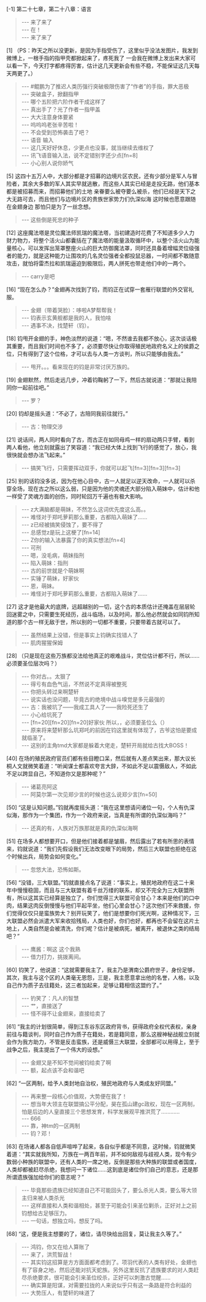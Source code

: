 
[-1] 第二十七章，第二十八章：语言
>--- 来了来了<br>
>--- 在！<br>
>--- 来了来了<br>

[1] （PS：昨天之所以没更新，是因为手指受伤了，这里似乎没法发图片，我发到微博上，一根手指的指甲壳都掀起来了，疼死我了 一会我在微博上发出来大家可以看一下，今天打字都疼得厉害，估计这几天更新会有些不稳，不能保证这几天每天两更了。）
>--- #鲲鹏为了推迟人类历强行突破极限伤害了“作者”的手指，罪大恶极<br>
>--- 突破盒子，掀翻指甲<br>
>--- 哪个五阶把六阶作者干成这样了<br>
>--- 真出手了？光了作者一指甲盖<br>
>--- 大大注意身体要紧<br>
>--- 呜呜呜老张辛苦啦！<br>
>--- 不会受到恐怖袭击了吧？<br>
>--- 语音 输入<br>
>--- 这几天好好休息，少更点也没事，就当继续去维权了<br>
>--- 讯飞语音输入法，说不定错别字还少点[fn=8]<br>
>--- 小心别人说你娇气<br>

[5] 这四十五万人中，大部分都是才招募的边境片区农民，还有少部分是军人与冒险者，其余大多数的军人其实早就逃散，而这些人其实已经是走投无路，他们基本都是被招募而来，而招募他们的土地 亲眷要么被夺要么被杀，他们已经是天下之大无路可去，而且他们与边境片区的贵族世家势力们仇深似海 这时候也愿意跟随在金翅身边 那怕只是为了一丝念想。
>--- 这些倒是死忠的种子<br>

[12] 这座魔法塔是灵位魔法师凯瑞的魔法塔，当初建造时花费了不知道多少人力财力物力，将整个活火山都囊括在了魔法塔的能量汲取循环中，以整个活火山为能量核心，可以发挥出笼罩整座火山的巨大防御魔法罩，同时还具备着增幅灵位级强者的能力，就是这种能力让围攻的几名灵位强者全都投鼠忌器，一时间都不敢随意攻击，就怕将雷杰拉和凯瑞逼迫到极限后，两人拼死也带走他们中的一两个。
>--- carry是吧<br>

[16] “现在怎么办？”金翅再次找到了钧，而钧正在试穿一套雁行联盟的外交官礼服。
>--- 金翅（带着哭脸）：哆啦A梦帮帮我！<br>
>--- 钧表示玄黄舰都是我的人，我怕啥<br>
>--- 遇事不决，找楚轩（钧）。<br>

[18] 钧甩开金翅的手，神色淡然的说道：“嗯，不然谁去我都不放心，这次谈话极其重要，而且我们时间也不多了，必须要尽快让你取得殖民地政府名义上的侯爵之位，只有得到了这个位格，才可以去与人类一方谈判，所以只能够由我去。”
>--- 甩开。。。看来现在的钧是非常讨厌万族的。<br>

[19] 金翅默然，然后走远几步，冲着钧鞠躬了一下，然后古就说道：“那就让我陪同你一起前往吧。”
>--- 罗？<br>

[20] 钧却是摇头道：“不必了，古陪同我前往就行。”
>--- 古：物理交涉<br>

[21] 说话间，两人同时看向了古，而古正在如同母鸡一样的扇动两只手臂，看到两人看他，他立刻就露出了笑容道：“我已经大体上找到飞行的感觉了，放心，我很快就会想办法飞起来。”
>--- 搞笑飞行，只需要挥动双手，你就可以起飞[fn=3][fn=3][fn=3]<br>

[25] 别的话钧没多说，因为在他心目中，古一人就足以逆天改命，一人就可以杀穿全场，现在古之所以这么弱，只是因为他的灵魂还大部分陷入萌妹中，估计和他一样受了灵魂方面的创伤，同时轮回万千遍也有极大影响。
>--- z大满脑都是萌妹，不然怎么这词优先度这么高。。<br>
>--- 难怪对于郑吒萝莉那么重要，古都陷入萌妹了……<br>
>--- z已经被搞笑侵蚀了，要不得了<br>
>--- 总感觉z是玩上这梗了[fn=14]<br>
>--- Z你的输入法暴露了你的真实想法[fn=4]<br>
>--- 可刑<br>
>--- 嗯，没毛病，萌妹指刑<br>
>--- 陷入萌妹：指刑<br>
>--- 古的前世就是个萌妹啊<br>
>--- 实锤了萌妹，好家伙<br>
>--- 恩，萌妹。<br>
>--- 难怪对于郑吒萝莉那么重要，古都陷入萌妹了……<br>

[27] 这才是他最大的底牌，远超越别的一切，这个古的本质估计还掩盖在层层轮回迷雾之中，只需要生死经历，战斗临场，以及时间，那么他必然就会如同钧所知道的那个古一样无敌于世，所以别的一切都不重要，只要带着古就可以了。
>--- 虽然结果上没错，但是事实上钧确实找错人了<br>
>--- 肌肉猩猩保姆<br>

[28] （只是现在这些万族都没法给他真正的艰难战斗，灵位估计都不行，所以……必须要圣位层次吗？）
>--- 你对古。。太狠了<br>
>--- 得亏有血色气运，不然说不定真得被整死<br>
>--- 你把头转过来啊楚轩<br>
>--- 说实话也没问题，毕竟古的绝境中战斗嗅觉是多元最强的<br>
>--- 古：我被坑了——我成工具人了——我险死还生了<br>
>--- 小心给坑死了<br>
>--- [fn=20][fn=20][fn=20]好家伙  所以，，必须要圣位么（）<br>
>--- 原来将来楚轩那么坑郑吒的前因在钧这里就有体现了，古爷这怕是要成就临圣了。<br>
>--- 这别的主角tmd大家都是躲着大佬走，楚轩开局就给古找大BOSS！<br>

[40] 在场的殖民政府官员们都有些目瞪口呆，然后就有人差点笑出来，那大议长桐人文就微笑着道：“听闻谋士都喜欢夸言大辞，不如此不足以震慑敌人，不如此不足以跨显自己，不知道你又是那种呢？”
>--- 诸葛亮阿这<br>
>--- 阿莫尔第一次见郑少言的时候也这么说郑少言[fn=50]<br>

[50] “这是认知问题。”钧就再度摇头道：“我在这里想请问诸位一句，个人有仇深似海，那作为一个集团，作为一个政府来说，当真是有所谓的仇深似海吗？”
>--- 还真的有，人族对万族那就是真的仇深似海啊<br>

[51] 在场多人都想要开口，但是他们接着都是皱眉，然后露出了若有所思的表情来，钧就说道：“我们先假设我们无法改变眼下的局势，然后三大联盟也拒绝在这个时候出兵，局势会如何变化。”
>--- 忽悠大法，恐怖如斯。<br>

[56] “没错，三大联盟。”钧就直接点名了说道：“事实上，殖民地政府在这二十来年中慢慢稳固，而且与三大联盟有着千丝万缕的联系，却又不完全为三大联盟所有，所以这其实已经算是独立了，你们觉得三大联盟可会甘心？本来是他们的口中肉，结果这肉反倒慢慢与他们平起平坐，他们心里会甘心？这次他们不来救援，你们觉得仅仅只是蛮族势大？别开玩笑了，他们是想要你们死光啊，这种情况下，三大联盟必然会派遣大军来收拾残局，人类也好，你们也好，都再也不会留在这片土地上，人类自然是会被清洗，你们呢？估计是被病死，被离开，被退休之类的结局吧？”
>--- 鹰酱：啊这 这个我熟<br>
>--- 借力打力，挑拨离间。<br>

[60] 钧笑了，他说道：“这就需要我主了，我主乃是渭南公爵府世子，身份足够，其次，我主与这个区的人类毫无恩怨，三是，我主愿意拿出他的名誉，人格，以及自己作为质子去往籍处，这三者加起来，足够让籍相信这盟约了。”
>--- 钓笑了：凡人的智慧<br>
>--- 艹，直接送了<br>
>--- 怪不得不让金翅来，直接给卖了<br>

[61] “我主的计划很简单，得到江东谷东区政府背书，获得政府全权代表权，亲身前往与籍谈判，同时自己作为质子在籍处，若是籍同意，那么这艘神秘战舰立刻就会作为我方助力，不管是反击蛮族，还是威慑三大联盟，全部都可以用得上，至于战争之后，我主提出了一个伟大的设想。”
>--- 金翅又是不知不觉间被钧给卖了啊<br>
>--- 额，起点该不会和谐吧<br>

[62] “一区两制，给予人类封地自治权，殖民地政府与人类成友好同盟。”
>--- 再来整一段核心价值观，大势便在我了！<br>
>--- 想当年大领主在联盟搞公平分配，昊在孤山建gc政权，现在一区两制，怕是后边的人皇直接三个思想发育，科学发展观平推洪荒了…………<br>
>--- 666<br>
>--- 靠，神tm的一区两制<br>
>--- 钧？邓！<br>

[63] 在场诸人都各自低声喧哗了起来，各自似乎都是不同意，这时候，钧就微笑着道：“其实就我所知，万族在一两百年前，并不如何敌视与歧视人类，现今有少数弱小种族的联盟中，还有人类的一席之地，反倒是那些大种族的联盟或者国度，人类却都被赶尽杀绝，我想问一下诸位……这到底是诸位你们自己的意志，还是那所谓遗族强加给你们的意志呢？”
>--- 毕竟那些遗族已经知道自己不可能回头了，要么杀光人类，要么等大领主归来被人类杀光<br>
>--- 这样直接和人类和谐相处，甚至于可能会引来圣位剿杀，正好对上之前钧想给古足够压力。<br>
>--- 一句话，想独立吗，想反了吗。<br>

[68] “这，便是我主想要的了，诸位，请尽快给出回复，莫让我主久等了。”
>--- 鸿钧，你又在给人算账了<br>
>--- 来了，洪荒智战！<br>
>--- 其实钧这招算是方方面面都考虑到了。项羽代表的人类有好处，金翅也有了容身之地，然后还能对抗天蛇族。另外这里反抗了遗族要求的对人类赶尽杀绝要求，很可能会引来圣位绞杀，正好可以刺激古觉醒……<br>
>--- 确实算是阳谋，对需要拉拢的人来说似乎只有这一条路是符合利益的<br>
>--- 大势压人，有楚轩的味道了<br>
